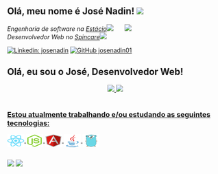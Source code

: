 <h2> Olá, meu nome é José Nadin! <img src="https://media.giphy.com/media/mGcNjsfWAjY5AEZNw6/giphy.gif" width="50"></h2>
<img align='right' src="https://media.giphy.com/media/ejE0QtvTz2P2YfgqyZ/giphy.gif" width="230">
<p><em>Engenharia de software na <a href="https://estacio.br/">Estácio</a><img src="https://media.giphy.com/media/fYSnHlufseco8Fh93Z/giphy.gif" width="30"></br>Desenvolvedor Web no <a href="https://spincare.com.br/">Spincare</a><img src="https://media.giphy.com/media/WUlplcMpOCEmTGBtBW/giphy.gif" width="30"> 
</em></p>

[![Linkedin: josenadin](https://img.shields.io/badge/-josenadin-blue?style=flat-square&logo=Linkedin&logoColor=white&link=https://www.linkedin.com/in/josenadin/)](https://www.linkedin.com/in/josenadin/)
[![GitHub josenadin01](https://img.shields.io/github/followers/josenadin01?label=follow&style=social)](https://github.com/josenadin01)

## Olá, eu sou o José, Desenvolvedor Web!
<div align="center">
  <a href="https://github.com/josenadin01">
  <img height="180em" src="https://github-readme-stats.vercel.app/api?username=josenadin01&show_icons=true&theme=dracula&include_all_commits=true&count_private=true"/>
  <img height="180em" src="https://github-readme-stats.vercel.app/api/top-langs/?username=josenadin01&exclude_repo=nlw-06-payflow&layout=compact&langs_count=10&theme=dracula"/>
</div>
  
<div style="display: inline_block"><br>
  <h3>Estou atualmente trabalhando e/ou estudando as seguintes tecnologias:</h3>
  <img align="center" alt="José-React" height="30" width="40" src="https://raw.githubusercontent.com/devicons/devicon/master/icons/react/react-original.svg">
  <img align="center" alt="José-Node" height="30" width="40" src="https://raw.githubusercontent.com/devicons/devicon/master/icons/nodejs/nodejs-original.svg">
  <img align="center" alt="José-Angular" height="30" width="40" src="https://raw.githubusercontent.com/devicons/devicon/master/icons/angularjs/angularjs-original.svg">
  <img align="center" alt="José-Java" height="30" width="40" src="https://raw.githubusercontent.com/devicons/devicon/master/icons/java/java-original.svg">
  <img align="center" alt="José-Go" height="30" width="40" src="https://raw.githubusercontent.com/devicons/devicon/master/icons/go/go-original.svg">
</div>
  
  ##
 
<div> 
  <a href = "mailto:josenadin01@gmail.com"><img src="https://img.shields.io/badge/-Gmail-%23333?style=for-the-badge&logo=gmail&logoColor=white" target="_blank"></a>
  <a href="https://www.linkedin.com/in/josenadin/" target="_blank"><img src="https://img.shields.io/badge/-LinkedIn-%230077B5?style=for-the-badge&logo=linkedin&logoColor=white" target="_blank"></a> 

</div>
